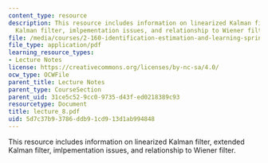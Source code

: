 ```yaml
---
content_type: resource
description: This resource includes information on linearized Kalman filter, extended
  Kalman filter, imlpementation issues, and relationship to Wiener filter.
file: /media/courses/2-160-identification-estimation-and-learning-spring-2006/5d7c37b93786ddb91cd913d1ab994848_lecture_8.pdf
file_type: application/pdf
learning_resource_types:
- Lecture Notes
license: https://creativecommons.org/licenses/by-nc-sa/4.0/
ocw_type: OCWFile
parent_title: Lecture Notes
parent_type: CourseSection
parent_uid: 31ce5c52-9cc0-9735-d43f-ed0218389c93
resourcetype: Document
title: lecture_8.pdf
uid: 5d7c37b9-3786-ddb9-1cd9-13d1ab994848
---
```

This resource includes information on linearized Kalman filter, extended Kalman filter, imlpementation issues, and relationship to Wiener filter.